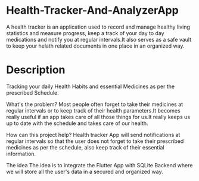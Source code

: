 # Health-Tracker-And-AnalyzerApp
A health tracker is an application used to record and manage healthy living statistics and measure progress, keep a track of your day to day medications and notify you at regular intervals.It also serves as a safe vault to keep your helath related documents in one place in an organized way.
# Description
Tracking your daily Health Habits and essential Medicines as per the prescribed Schedule.

What's the problem?
Most people often forget to take their medicines at regular intervals or to keep track of their health parameters.It becomes really useful if an app takes care of all those things for us.It really keeps us up to date with the schedule and takes care of our health.

How can this project help?
Health tracker App will send notifications at regular intervals so that the user does not forget to take their prescribed medicines as per the schedule, also keep track of their essential information.

The idea
The idea is to integrate the Flutter App with SQLite Backend where we will store all the user's data in a secured and organized way.
